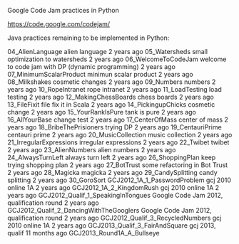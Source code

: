 Google Code Jam practices in Python

https://code.google.com/codejam/


Java practices remaining to be implemented in Python:

04_AlienLanguage	alien language	2 years ago
05_Watersheds	small optimization to watersheds	2 years ago
06_WelcomeToCodeJam	welcome to code jam with DP (dynamic programming)	2 years ago
07_MinimumScalarProduct	minimun scalar product	2 years ago
08_Milkshakes	cosmetic changes	2 years ago
09_Numbers	numbers	2 years ago
10_RopeIntranet	rope intranet	2 years ago
11_LoadTesting	load testing	2 years ago
12_MakingChessBoards	chess boards	2 years ago
13_FileFixit	file fix it in Scala	2 years ago
14_PickingupChicks	cosmetic change	2 years ago
15_YourRankIsPure	tank is pure	2 years ago
16_AllYourBase	change test	2 years ago
17_CenterOfMass	center of mass	2 years ago
18_BribeThePrisioners	trying DP	2 years ago
19_CentauriPrime	centauri prime	2 years ago
20_MusicCollection	music collection	2 years ago
21_IrregularExpressions	irregular expressions	2 years ago
22_Twibet	twibet	2 years ago
23_AlienNumbers	alien numbers	2 years ago
24_AlwaysTurnLeft	always turn left	2 years ago
26_ShoppingPlan	keep trying shopping plan	2 years ago
27_BotTrust	some refactoring in Bot Trust	2 years ago
28_Magicka	magicka	2 years ago
29_CandySplitting	candy splitting	2 years ago
30_GoroSort
GCJ2012_1A_1_PasswordProblem	gcj 2010 online 1A	2 years ago
GCJ2012_1A_2_KingdomRush	gcj 2010 online 1A	2 years ago
GCJ2012_Qualif_1_SpeakingInTongues	Google Code Jam 2012, qualification round	2 years ago
GCJ2012_Qualif_2_DancingWithTheGooglers	Google Code Jam 2012, qualification round	2 years ago
GCJ2012_Qualif_3_RecycledNumbers	gcj 2010 online 1A	2 years ago
GCJ2013_Qualif_3_FairAndSquare	gcj 2013, qualif	11 months ago
GCJ2013_Round1A_A_Bullseye
